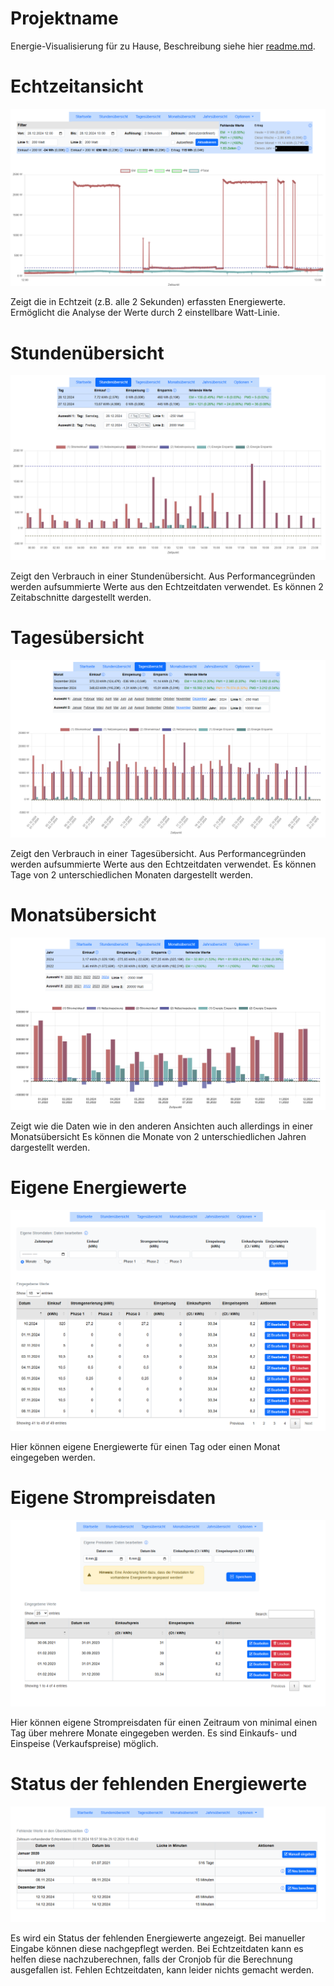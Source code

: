 # Projektname
Energie-Visualisierung für zu Hause, Beschreibung siehe hier [readme.md](readme.md).

# Echtzeitansicht

![Echtzeit-Ansicht](./images/gallery/realtime-overview.png "Echtzeit-Ansicht")

Zeigt die in Echtzeit (z.B. alle 2 Sekunden) erfassten Energiewerte. Ermöglicht die Analyse der Werte durch 2 einstellbare Watt-Linie.


# Stundenübersicht

![Stundenübersicht](./images/gallery/hours-overview.png "Stundenübersicht")

Zeigt den Verbrauch in einer Stundenübersicht. Aus Performancegründen werden aufsummierte Werte aus den Echtzeitdaten verwendet.
Es können 2 Zeitabschnitte dargestellt werden.

# Tagesübersicht

![Tagesübersicht](./images/gallery/days-overview.png "Tagesübersicht")

Zeigt den Verbrauch in einer Tagesübersicht. Aus Performancegründen werden aufsummierte Werte aus den Echtzeitdaten verwendet.
Es können Tage von 2 unterschiedlichen Monaten dargestellt werden.

# Monatsübersicht

![Monatsübersicht](./images/gallery/months-overview.png "Monatsübersicht")

Zeigt wie die Daten wie in den anderen Ansichten auch allerdings in einer Monatsübersicht
Es können die Monate von 2 unterschiedlichen Jahren dargestellt werden.


# Eigene Energiewerte

![Eigene Energiewerte](./images/gallery/own-energy-values.png "Eigene Energiewerte")

Hier können eigene Energiewerte für einen Tag oder einen Monat eingegeben werden.

# Eigene Strompreisdaten

![Eigene Preiswerte](./images/gallery/own-price-values.png "Eigene Preiswerte")

Hier können eigene Strompreisdaten für einen Zeitraum von minimal einen Tag über mehrere Monate eingegeben werden. Es sind Einkaufs- und Einspeise (Verkaufspreise) möglich. 

# Status der fehlenden Energiewerte

![Status der Energiewerte](./images/gallery/status-energy-values.png "Status der Energiewerte")

Es wird ein Status der fehlenden Energiewerte angezeigt. Bei manueller Eingabe können diese nachgepflegt werden. Bei Echtzeitdaten kann es helfen diese nachzuberechnen, falls der Cronjob für die Berechnung ausgefallen ist. Fehlen Echtzeitdaten, kann leider nichts gemacht werden.

